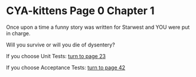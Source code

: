 # CYA-kittens Page 0 Chapter 1

Once upon a time a funny story was written for Starwest and YOU were put in charge. 

Will you survive or will you die of dysentery?


If you choose Unit Tests: [turn to page 23](../page-23/README.md)

If you choose Acceptance Tests: [turn to page 42](../page-42/README.md)
